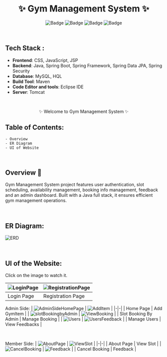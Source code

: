 <h1 align="center">
       ✨  Gym Management System  ✨
</h1>

<div align="center">

![Badge](https://img.shields.io/badge/Tech_Stack-Java-red) ![Badge](https://img.shields.io/badge/JSP-blue) ![Badge](https://img.shields.io/badge/CSS-orange)
 ![Badge](https://img.shields.io/badge/-JS%20-blue)
</div>

<br />

## Tech Stack : 

- **Frontend**: CSS, JavaScript, JSP
- **Backend**: Java, Spring Boot, Spring Framework, Spring Data JPA, Spring Security
- **Database**: MySQL, HQL 
- **Build Tool**: Maven
- **Code Editor and tools**: Eclipse IDE
- **Server**: Tomcat

 <br />

   <p align="center">
    ✨ Welcome to Gym Management System ✨ <br />
 
</p>

   
## Table of Contents:

    - Overview
    - ER Diagram
    - UI of Website

 <br />


## Overview 🔨

Gym Management System project features user authentication, slot scheduling, availability management, booking info management, feedback and an admin dashboard. Built with a Java full stack, it ensures efficient gym management operations.

  <br />

  ## ER Diagram:
![ERD](https://github.com/user-attachments/assets/e4c990b8-5549-4627-ab04-c2c0e6527cf4)


  </br>

## UI of the Website:
  Click on the image to watch it.

| ![LoginPage](https://github.com/user-attachments/assets/f1c05d0a-d29e-4768-8f31-b0560cea067d) | ![RegistrationPage](https://github.com/user-attachments/assets/d644e4a1-d613-4957-b04f-3b09aed6a3a8) |
|-|-|
| Login Page | Registration Page | 

Admin Side:
| ![AdminSideHomePage](https://github.com/user-attachments/assets/b65d4195-4525-490f-801b-5e0c067fe7df) | ![AddItem](https://github.com/user-attachments/assets/a808d285-7e4f-44a5-9b0e-ea0295b81bcd) |
|-|-|
| Home Page | Add GymItem | 
| ![slotBookingbyAdmin](https://github.com/user-attachments/assets/24fdc6cf-28f9-445a-973b-6c500ea467f8) | ![ViewBooking](https://github.com/user-attachments/assets/e868ae24-1f05-48e5-84e7-d19442068896) |
| Slot Booking By Admin | Manage Booking | 
| ![Users](https://github.com/user-attachments/assets/de4c85c9-d2cf-4a25-b4c1-e03f11029c2e) | ![UsersFeedback](https://github.com/user-attachments/assets/ef7e1a18-c0d5-42af-9628-369d775d394a) |
| Manage Users | View Feedbacks | 

</br>

Member Side:
| ![AboutPage](https://github.com/user-attachments/assets/2c6d6331-bf78-46f7-bf3b-5b5befc5c584) | ![ViewSlot](https://github.com/user-attachments/assets/39614c71-fcc3-4279-8c2e-97bd940aaa69) |
|-|-|
| About Page | View Slot | 
| ![CancelBooking](https://github.com/user-attachments/assets/3aba4be3-bf48-47ae-8432-8a9a9212e24f) | ![Feedback](https://github.com/user-attachments/assets/6cc1ab85-e315-46ca-b1f4-a1af14a8c0e5) |
| Cancel Booking | Feedback |

<br/>
